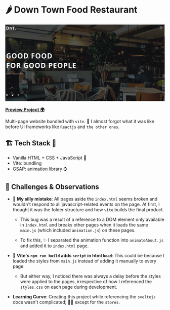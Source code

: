 # **🌶️ Down Town Food Restaurant**

![Downtown Restaurant Screenshot](/screenshot.png)

**[Preview Project 🌍](https://downtown-restaurant.vercel.app)**

Multi-page website bundled with `vite`. 🤦 I almost forgot what it was like before UI frameworks like `Reactjs` and `the other ones`.

## **🏗️ Tech Stack 🥣**

- Vanilla HTML + CSS + JavaScript 🍨
- Vite: bundling
- GSAP: animation library ⌚

## **🤔 Challenges & Observations**

- **👹 My silly mistake**: All pages aside the `index.html` seems broken and wouldn't respond to all javascript-related events on the page. At first, I thought it was the folder structure and how `vite` builds the final product.

  - This bug was a result of a reference to a DOM element only available in `index.html` and breaks other pages when it loads the same `main.js` (which included `animation.js`) on these pages.

  - To fix this, ✨ I separated the animation function into `animateAbout.js` and added it to `index.html` page.

- **🤔 Vite's `npm run build` adds `script` in html `head`**: This could be because I loaded the styles from `main.js` instead of adding it manually to every page.

  - But either way, I noticed there was always a delay before the styles were applied to the pages, irrespective of how I referenced the `styles.css` on each page during development.

- **Learning Curve**: Creating this project while referencing the `sveltejs` docs wasn't complicated; 😮‍💨 except for the `stores`.

